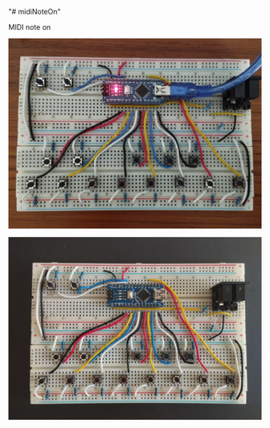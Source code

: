 "# midiNoteOn" 

MIDI note on

![Arduino Midi Keyboard new version](newKeys.jpg)


![Arduino Midi Keyboard](arduinoMidiKeyboard.jpg)